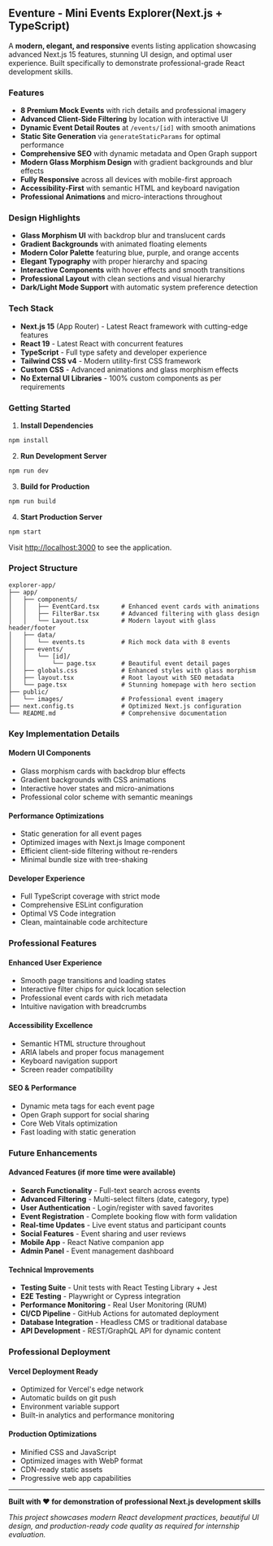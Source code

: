 ## Eventure - Mini Events Explorer(Next.js + TypeScript)

A **modern, elegant, and responsive** events listing application showcasing advanced Next.js 15 features, stunning UI design, and optimal user experience. Built specifically to demonstrate professional-grade React development skills.

### Features

- **8 Premium Mock Events** with rich details and professional imagery
- **Advanced Client-Side Filtering** by location with interactive UI
- **Dynamic Event Detail Routes** at `/events/[id]` with smooth animations
- **Static Site Generation** via `generateStaticParams` for optimal performance
- **Comprehensive SEO** with dynamic metadata and Open Graph support
- **Modern Glass Morphism Design** with gradient backgrounds and blur effects
- **Fully Responsive** across all devices with mobile-first approach
- **Accessibility-First** with semantic HTML and keyboard navigation
- **Professional Animations** and micro-interactions throughout

### Design Highlights

- **Glass Morphism UI** with backdrop blur and translucent cards
- **Gradient Backgrounds** with animated floating elements
- **Modern Color Palette** featuring blue, purple, and orange accents
- **Elegant Typography** with proper hierarchy and spacing
- **Interactive Components** with hover effects and smooth transitions
- **Professional Layout** with clean sections and visual hierarchy
- **Dark/Light Mode Support** with automatic system preference detection

### Tech Stack

- **Next.js 15** (App Router) - Latest React framework with cutting-edge features
- **React 19** - Latest React with concurrent features
- **TypeScript** - Full type safety and developer experience
- **Tailwind CSS v4** - Modern utility-first CSS framework
- **Custom CSS** - Advanced animations and glass morphism effects
- **No External UI Libraries** - 100% custom components as per requirements

### Getting Started

1. **Install Dependencies**

```bash
npm install
```

2. **Run Development Server**

```bash
npm run dev
```

3. **Build for Production**

```bash
npm run build
```

4. **Start Production Server**

```bash
npm start
```

Visit [http://localhost:3000](http://localhost:3000) to see the application.

### Project Structure

```
explorer-app/
├── app/
│   ├── components/
│   │   ├── EventCard.tsx      # Enhanced event cards with animations
│   │   ├── FilterBar.tsx      # Advanced filtering with glass design
│   │   └── Layout.tsx         # Modern layout with glass header/footer
│   ├── data/
│   │   └── events.ts          # Rich mock data with 8 events
│   ├── events/
│   │   └── [id]/
│   │       └── page.tsx       # Beautiful event detail pages
│   ├── globals.css            # Enhanced styles with glass morphism
│   ├── layout.tsx             # Root layout with SEO metadata
│   └── page.tsx               # Stunning homepage with hero section
├── public/
│   └── images/                # Professional event imagery
├── next.config.ts             # Optimized Next.js configuration
└── README.md                  # Comprehensive documentation
```

### Key Implementation Details

#### **Modern UI Components**

- Glass morphism cards with backdrop blur effects
- Gradient backgrounds with CSS animations
- Interactive hover states and micro-animations
- Professional color scheme with semantic meanings

#### **Performance Optimizations**

- Static generation for all event pages
- Optimized images with Next.js Image component
- Efficient client-side filtering without re-renders
- Minimal bundle size with tree-shaking

#### **Developer Experience**

- Full TypeScript coverage with strict mode
- Comprehensive ESLint configuration
- Optimal VS Code integration
- Clean, maintainable code architecture

### Professional Features

#### **Enhanced User Experience**

- Smooth page transitions and loading states
- Interactive filter chips for quick location selection
- Professional event cards with rich metadata
- Intuitive navigation with breadcrumbs

#### **Accessibility Excellence**

- Semantic HTML structure throughout
- ARIA labels and proper focus management
- Keyboard navigation support
- Screen reader compatibility

#### **SEO & Performance**

- Dynamic meta tags for each event page
- Open Graph support for social sharing
- Core Web Vitals optimization
- Fast loading with static generation

### Future Enhancements

#### **Advanced Features** (if more time were available)

- **Search Functionality** - Full-text search across events
- **Advanced Filtering** - Multi-select filters (date, category, type)
- **User Authentication** - Login/register with saved favorites
- **Event Registration** - Complete booking flow with form validation
- **Real-time Updates** - Live event status and participant counts
- **Social Features** - Event sharing and user reviews
- **Mobile App** - React Native companion app
- **Admin Panel** - Event management dashboard

#### **Technical Improvements**

- **Testing Suite** - Unit tests with React Testing Library + Jest
- **E2E Testing** - Playwright or Cypress integration
- **Performance Monitoring** - Real User Monitoring (RUM)
- **CI/CD Pipeline** - GitHub Actions for automated deployment
- **Database Integration** - Headless CMS or traditional database
- **API Development** - REST/GraphQL API for dynamic content

### Professional Deployment

#### **Vercel Deployment Ready**

- Optimized for Vercel's edge network
- Automatic builds on git push
- Environment variable support
- Built-in analytics and performance monitoring

#### **Production Optimizations**

- Minified CSS and JavaScript
- Optimized images with WebP format
- CDN-ready static assets
- Progressive web app capabilities

---

**Built with ❤️ for demonstration of professional Next.js development skills**

_This project showcases modern React development practices, beautiful UI design, and production-ready code quality as required for internship evaluation._
